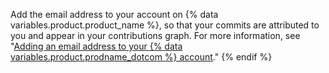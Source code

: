 
Add the email address to your account on {% data variables.product.product_name %}, so that your commits are attributed to you and appear in your contributions graph. For more information, see "[Adding an email address to your {% data variables.product.prodname_dotcom %} account](/github/setting-up-and-managing-your-github-user-account/adding-an-email-address-to-your-github-account)."
{% endif %}
